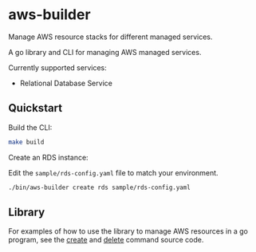 # aws-builder

Manage AWS resource stacks for different managed services.

A go library and CLI for managing AWS managed services.

Currently supported services:
* Relational Database Service

## Quickstart

Build the CLI:

```bash
make build
```

Create an RDS instance:

Edit the `sample/rds-config.yaml` file to match your environment.

```bash
./bin/aws-builder create rds sample/rds-config.yaml
```

## Library

For examples of how to use the library to manage AWS resources in a go program,
see the [create](cmd/aws-builder/cmd/create.go) and
[delete](cmd/aws-builder/cmd/delete.go) command source code.

